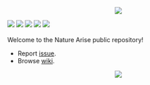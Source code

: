   <p align="center">
  <img src="https://cdn.modrinth.com/data/sBj82FD9/images/e4b99bc6ca1733e8449d4e76f6711f2ae3587f86.png">
</p>

[![](https://img.shields.io/curseforge/dt/639540?style=for-the-badge&logo=curseforge&color=F16436&logoSize=auto)](https://www.curseforge.com/minecraft/mc-mods/nature-arise)
[![](https://img.shields.io/modrinth/dt/sBj82FD9?style=for-the-badge&logo=modrinth&color=00AF5C&logoSize=auto)](https://modrinth.com/mod/nature-arise)
[![](https://img.shields.io/badge/Discord-grey?style=for-the-badge&logo=discord&logoSize=auto)](https://discord.gg/qSwbXMVh6e)
[![](https://img.shields.io/badge/wiki-grey?style=for-the-badge&logo=github&logoSize=auto)](https://github.com/DavidGmc18/Nature_Arise_PUBLIC/wiki)
[![](https://img.shields.io/badge/report_issue-grey?style=for-the-badge&logo=github&logoSize=auto)](https://github.com/DavidGmc18/Nature_Arise_PUBLIC/issues)
<br>
<br>
Welcome to the Nature Arise public repository!
* Report [issue](https://github.com/DavidGmc18/Nature_Arise_PUBLIC/issues).
* Browse [wiki](https://github.com/DavidGmc18/Nature_Arise_PUBLIC/wiki).

<p align="center">
  <a href="https://billing.kinetichosting.net/aff.php?aff=151">
    <img src="https://cdn.modrinth.com/data/sBj82FD9/images/2c99e6af838732d8cf0ffd38fed636ce3e12beb2.png">
  </a>
</p>
